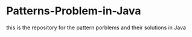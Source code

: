 # Patterns-Problem-in-Java
this is the repository for the pattern porblems and their solutions in Java
